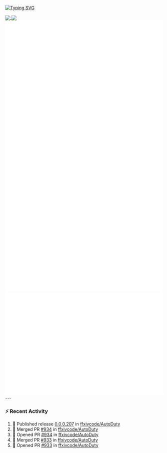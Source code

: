 [![Typing SVG](https://readme-typing-svg.demolab.com?font=Fira+Code&duration=1000&pause=1000&multiline=true&repeat=false&width=435&lines=Simon+Latusek+%7C+Gameplay+Engineer)](https://git.io/typing-svg)

<a href="https://github.com/anuraghazra/github-readme-stats">
  <img height=200 align="center" src="https://github-readme-stats.vercel.app/api?username=erdelf&theme=radical" />
</a>
<a href="https://github.com/anuraghazra/convoychat">
  <img height=200 align="center" src="https://streak-stats.demolab.com?user=erdelf&theme=radical&mode=weekly" />
</a>

<picture>
  <img src="/github-metrics.svg" alt="Metrics">
</picture>

<picture>
  <img src="/github-metrics-achievements.svg" alt="Achievements">
</picture>
---

### :zap: Recent Activity
<!--START_SECTION:activity-->
1. 🚀 Published release [0.0.0.207](https://github.com/ffxivcode/AutoDuty/releases/tag/0.0.0.207) in [ffxivcode/AutoDuty](https://github.com/ffxivcode/AutoDuty)
2. 🎉 Merged PR [#934](https://github.com/ffxivcode/AutoDuty/pull/934) in [ffxivcode/AutoDuty](https://github.com/ffxivcode/AutoDuty)
3. 💪 Opened PR [#934](https://github.com/ffxivcode/AutoDuty/pull/934) in [ffxivcode/AutoDuty](https://github.com/ffxivcode/AutoDuty)
4. 🎉 Merged PR [#933](https://github.com/ffxivcode/AutoDuty/pull/933) in [ffxivcode/AutoDuty](https://github.com/ffxivcode/AutoDuty)
5. 💪 Opened PR [#933](https://github.com/ffxivcode/AutoDuty/pull/933) in [ffxivcode/AutoDuty](https://github.com/ffxivcode/AutoDuty)
<!--END_SECTION:activity-->

<!--
**erdelf/erdelf** is a ✨ _special_ ✨ repository because its `README.md` (this file) appears on your GitHub profile.

Here are some ideas to get you started:

- 🔭 I’m currently working on ...
- 🌱 I’m currently learning ...
- 👯 I’m looking to collaborate on ...
- 🤔 I’m looking for help with ...
- 💬 Ask me about ...
- 📫 How to reach me: ...
- 😄 Pronouns: ...
- ⚡ Fun fact: ...
-->

